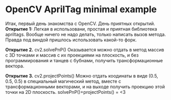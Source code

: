 # OpenCV AprilTag minimal example

Итак, первый день знакомства с OpenCV.
День приятных открытий.
**Открытие 1:** Легкая в использовани, простая и приятная библиотека apriltags. Вообще ничего не надо делать, только написать вызов метода. Правда под виндой пришлось использовать какой-то форк.

**Открытие 2.** cv2.solvePnP() Оказывается можно отдать в метод массив с 3D точками и массив с их проекциями на плоскость, и без программирования и танцев с бубнами, получить трансформационные вектора.

**Открытие 3.** cv2.projectPoints() Можно отдать коодинаты в виде (0.5, 0.5, 0.5) в специальный магический метод, вместе с трансформационными векторами, и на выходе получить проекцию этой точки на 2D плоскость. solvePnP()+projectPoints() = <3
